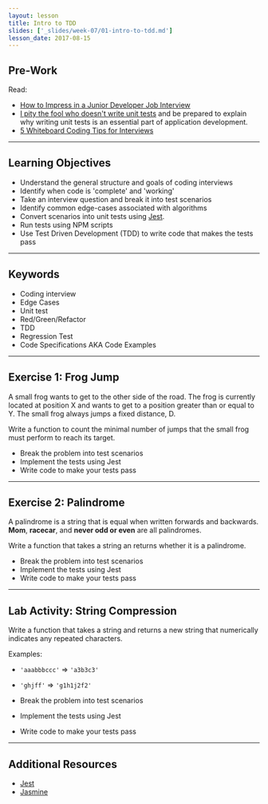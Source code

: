 ```yaml
---
layout: lesson
title: Intro to TDD
slides: ['_slides/week-07/01-intro-to-tdd.md']
lesson_date: 2017-08-15
---
```


## Pre-Work

Read:

- [How to Impress in a Junior Developer Job Interview
](https://www.codementor.io/learn-programming/junior-developer-interview-tips-to-success)
- [I pity the fool who doesn't write unit tests](https://blog.codinghorror.com/i-pity-the-fool-who-doesnt-write-unit-tests/) and be prepared to explain why writing unit tests is an essential part of application development.
- [5 Whiteboard Coding Tips for Interviews](http://product.hubspot.com/blog/5-whiteboard-coding-tips-for-interviews)

---

## Learning Objectives
- Understand the general structure and goals of coding interviews
- Identify when code is 'complete' and 'working'
- Take an interview question and break it into test scenarios
- Identify common edge-cases associated with algorithms
- Convert scenarios into unit tests using [Jest](https://github.com/facebook/jest).
- Run tests using NPM scripts
- Use Test Driven Development (TDD) to write code that makes the tests pass

---

## Keywords

- Coding interview
- Edge Cases
- Unit test
- Red/Green/Refactor
- TDD
- Regression Test
- Code Specifications AKA Code Examples

---

## Exercise 1: Frog Jump

A small frog wants to get to the other side of the road.
The frog is currently located at position X and wants to get to a
position greater than or equal to Y.
The small frog always jumps a fixed distance, D.

Write a function to count the minimal number of jumps that the small frog must perform to reach its target.

- Break the problem into test scenarios
- Implement the tests using Jest
- Write code to make your tests pass

---

## Exercise 2: Palindrome

A palindrome is a string that is equal when written forwards and backwards.
__Mom__, __racecar__, and __never odd or even__ are all palindromes.

Write a function that takes a string an returns whether it is a palindrome.

- Break the problem into test scenarios
- Implement the tests using Jest
- Write code to make your tests pass

---

## Lab Activity: String Compression

Write a function that takes a string and returns a new string that numerically indicates any repeated characters.

Examples:
- `'aaabbbccc'` => `'a3b3c3'`
- `'ghjff'` => `'g1h1j2f2'`

- Break the problem into test scenarios
- Implement the tests using Jest
- Write code to make your tests pass

---

## Additional Resources

- [Jest](https://facebook.github.io/jest/)
- [Jasmine](https://jasmine.github.io/)

